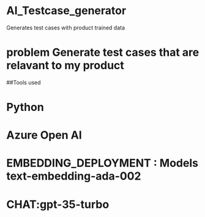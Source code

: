 # AI_Testcase_generator
Generates test cases with product trained data
# problem Generate test cases that are relavant to my product 
##Tools used 
# Python 
#  Azure Open AI 
# EMBEDDING_DEPLOYMENT : Models text-embedding-ada-002 
# CHAT:gpt-35-turbo



